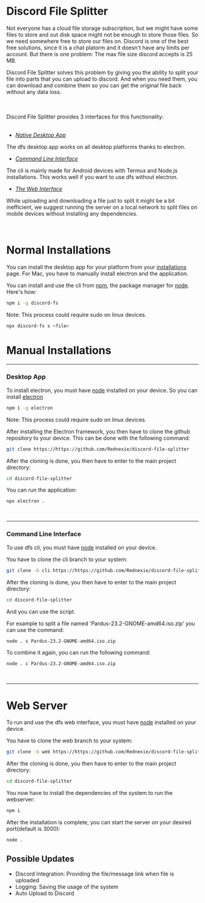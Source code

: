 # Discord File Splitter

Not everyone has a cloud file storage subscription, but we might have some files to store and out disk space might not be enough to store those files. So we need somewhere free to store our files on. Discord is one of the best free solutions, since it is a chat platorm and it doesn't have any limits per account. But there is one problem: The max file size discord accepts is 25 MB.


Discord File Splitter solves this problem by giving you the ability to split your file into parts that you can upload to discord. And when you need them, you can download and combine them so you can get the original file back without any data loss.

<br><br>Discord File Splitter provides 3 interfaces for this functionality: <br><br>

- [*Native Desktop App*](#desktop-app) 

  
The dfs desktop app works on all desktop platforms thanks to electron.
- [*Command Line Interface*](#cli)

  
The cli is mainly made for Android devices with Termux and Node.js installations. This works well if you want to use dfs without electron.
- [*The Web Interface*](#web)


While uploading and downloading a file just to split it might be a bit inefficient, we suggest running the server on a local network to split files on mobile devices without installing any dependencies.

<br>



# Normal Installations

You can install the desktop app for your platform from your [installations](https://github.com/Rednexie/discord-file-splitter/blob/main/installations.md) page. For Mac, you have to manually install electron and the application.



You can install and use the cli from [npm](https://npmjs.com), the package manager for [node](https://nodejs.org). Here's how:

```bash 
npm i -g discord-fs
```
Note: This process could require sudo on linux devices.

```bash
npx discord-fs s <file>
```



 # Manual Installations


---

### Desktop App

To install electron, you must have [node](https://nodejs.org) installed on your device. So you can install [electron](https://electronjs.org/)
```bash
npm i -g electron
```


Note: This process could require sudo on linux devices.



After installing the Electron framework, you then have to clone the github repository to your device. This can be done with the following command:

```bash
git clone https://https://github.com/Rednexie/discord-file-splitter
```

After the cloning is done, you then have to enter to the main project directory:

```bash
cd discord-file-splitter
```

You can run the application: 

```
npx electron .
```


<br>

---

### Command Line Interface

To use dfs cli, you must have [node](https://nodejs.org) installed on your device.


You have to clone the cli branch to your system:

```bash
git clone -b cli https://https://github.com/Rednexie/discord-file-splitter
```

After the cloning is done, you then have to enter to the main project directory:

```bash
cd discord-file-splitter
```

And you can use the script.



For example to split a file named 'Pardus-23.2-GNOME-amd64.iso.zip' you can use the command:

```
node . s Pardus-23.2-GNOME-amd64.iso.zip
```


To combine it again, you can run the following command:

```bash
node . c Pardus-23.2-GNOME-amd64.iso.zip
```


<br>

---

# Web Server

To run and use the dfs web interface, you must have [node](https://nodejs.org) installed on your device.


You have to clone the web branch to your system:

```bash
git clone -b web https://https://github.com/Rednexie/discord-file-splitter
```

After the cloning is done, you then have to enter to the main project directory:

```bash
cd discord-file-splitter
```

You now have to install the dependencies of the system to run the webserver:

```bash
npm i
```


After the installation is complete, you can start the server on your desired port(default is 3000):

```bash
node .
```



## Possible Updates
- Discord Integration: Providing the file/message link when file is uploaded
- Logging: Saving the usage of the system
- Auto Upload to Discord
